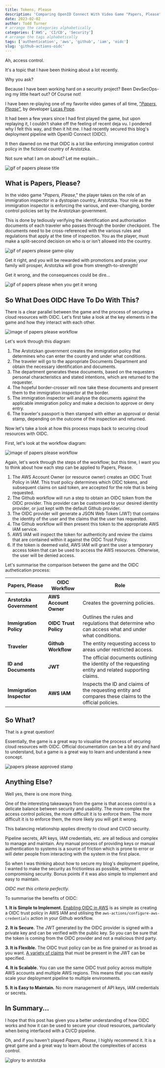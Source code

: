 ```yaml
---
title: Tokens, Please
description: 'Comparing OpenID Connect With Video Game "Papers, Please"'
date: 2023-02-02
author: Todd Turner
# arrange the categories alphabetically
categories: ['AWS', 'CI/CD', 'Security']
# arrange the tags alphabetically
tags: ['authentication', 'aws', 'github', 'iam', 'oidc']
slug: 'github-actions-oidc'
---
```


Ah, access control.

It's a topic that I have been thinking about a lot recently.

Why you ask?

Because I have been working hard on a security project? Been DevSecOps-ing my little heart out? Of Course not!

I have been re-playing one of my favorite video games of all time, ["*Papers, Please*"][link-1], by developer [Lucas Pope][link-4].

It had been a few years since I had first played the game, but upon replaying it, I couldn't shake off the feeling of recent deja vu.
I pondered why I felt this way, and then it hit me.
I had recently secured this blog's deployment pipeline with OpenID Connect (OIDC).

It then dawned on me that OIDC is a lot like enforcing immigration control policy in the fictional country of Arstotzka.

Not sure what I am on about? Let me explain...

![gif of papers please title][gif-1]

## What is Papers, Please?

In the video game "*Papers, Please*," the player takes on the role of an immigration inspector in a dystopian country, Arstotzka.
Your role as the immigration inspector is enforcing the various, and ever-changing, border control policies set by the Arstotzkan government.

This is done by tediously verifying the identification and authorisation documents of each traveler who passes through the border checkpoint.
The documents need to be cross-referenced with the various rules and regulations that apply at the time of inspection.
You as the player, must make a split-second decision on who is or isn't allowed into the country.

![gif of papers please game-play][gif-2]


Get it right, and you will be rewarded with promotions and praise; your family will prosper, Arstotzka will grow from strength-to-strength!

Get it wrong, and the consequences could be dire...


![gif of papers please when you get it wrong][gif-3]

## So What Does OIDC Have To Do With This?

There is a clear parallel between the game and the process of securing a cloud resources with OIDC.
Let's first take a look at the key elements in the game and how they interact with each other.

![image of papers please workflow][image-1]

Let's work through this diagram:

1. The Arstotzkan government creates the immigration policy that determines who can enter the country and under what conditions.
2. The traveler will go to the appropriate Documents Department and obtain the necessary identification and documents. 
3. The department generates these documents, based on the requesters personal characteristics and stated intentions, which are returned to the requester.
4. The hopeful border-crosser will now take these documents and present them to the immigration inspector at the border.
5. The immigration inspector will analyse the documents against the applicable immigration policy and make a decision to approve or deny entry.
6. The traveler's passport is then stamped with either an approval or denial stamp, depending on the outcome of the inspection and returned.

Now let's take a look at how this process maps back to securing cloud resources with OIDC.

First, let's look at the workflow diagram:

![image of papers please workflow][image-2]

Again, let's work through the steps of the workflow; but this time, I want you to think about how each step can be applied to Papers, Please.

1. The AWS Account Owner (or resource owner) creates an OIDC Trust Policy in IAM.
This trust policy determines which OIDC tokens, and subsequent claims on said token, are accepted for the role that is being requested.
2. The Github workflow will run a step to obtain an OIDC token from the 
OIDC provider. This provider can be customised to your desired identity provider, or just kept with the default Github provider.
3. The OIDC provider will generate a JSON Web Token (JWT) that contains the identity of the user and the claims that the user has requested.
4. The Github workflow will then present this token to the appropriate AWS IAM service. 
5. AWS IAM will inspect the token for authenticity and review the claims that are contained within it against the OIDC Trust Policy.
6. If the token is deemed valid, AWS IAM will grant the user a temporary access token that can be used to access the AWS resources. Otherwise, the user will be denied access.

Let's summarise the comparison between the game and the OIDC authetication process:


| **Papers, Please** | **OIDC Workflow** | **Role** |
| --- | --- | --- |
| **Arstotzka Government** | **AWS Account Owner** |  Creates the governing policies. |
| **Immigration Policy** | **OIDC Trust Policy** |  Outlines the rules and regulations that determine who can access what and under what conditions. |
| **Traveler** | **Github Workflow** | The entity requesting access to areas under restricted access. |
| **ID and Documents** | **JWT** | The official documents outlining the identity of the requesting entity and related supporting claims. |
| **Immigration Inspector** | **AWS IAM** | Inspects the ID and claims of the requesting entity and compares these claims to the official policies. |


## So What?

That is a great question!

Essentially, the game is a great way to visualise the process of securing cloud resources with OIDC.
Official documentation can be a bit dry and hard to understand, but a game is a great way to learn and understand a new concept.

![papers please approved stamp][gif-4]

## Anything Else?

Well yes, there is one more thing.

One of the interesting takeaways from the game is that access control is a delicate balance between security and usability.
The more complex the access control policies, the more difficult it is to enforce them.
The more difficult it is to enforce them, the more likely you will get it wrong.

This balancing relationship applies directly to cloud and CI/CD security.

Pipeline secrets, API keys, IAM credentials, etc. are all tedious and complex to manage and maintain.
Any manual process of providing keys or manual authentication to systems is a source of friction which is prone to error or will deter people from interacting with the system in the first place.

So when I was thinking about how to secure my blog's deployment pipeline, I wanted to make the security as frictionless as possible, without compromising security.
Bonus points if it was also simple to implement and easy to maintain.

*OIDC met this criteria perfectly.*

To summarise the benefits of OIDC:

**1. It is Simple to Implement.**
[Enabling OIDC in AWS][link-2] is as simple as creating a OIDC trust policy in AWS IAM and utilising the `aws-actions/configure-aws-credentials` action in your Github workflow.

**2. It is Secure.**
The JWT generated by the OIDC provider is signed with a private key and can be verified with the public key. So you can be sure that the token is coming from the OIDC provider and not a malicious third party.

**3. It is Flexible.**
The OIDC trust policy can be as fine grained or as broad as you want.
[A variety of claims][link-3] that must be present in the JWT can be specified.

**4. It is Scalable.**
You can use the same OIDC trust policy across multiple AWS accounts and multiple AWS regions. This means that you can easily scale your deployment pipeline to multiple environments.

**5. It is Easy to Maintain.**
No more management of API keys, IAM credentials or secrets. 

## In Summary...

I hope that this post has given you a better understanding of how OIDC works and how it can be used to secure your cloud resources, particularly when being interfaced with a CI/CD pipeline.

Oh, and if you haven't played *Papers, Please*, I highly recommend it. It is a great game and a great way to learn about the complexities of access control.

![glory to arstotzka][gif-5]

[link-1]: https://papersplea.se/
[link-2]: https://docs.github.com/en/actions/deployment/security-hardening-your-deployments/configuring-openid-connect-in-amazon-web-services#adding-the-identity-provider-to-aws
[link-3]: https://docs.github.com/en/actions/deployment/security-hardening-your-deployments/about-security-hardening-with-openid-connect#configuring-the-oidc-trust-with-the-cloud
[link-4]: https://dukope.com/

[image-1]: https://images.toddtee.sh/2023/github-actions-oidc/papers-please-workflow.jpg
[image-2]: https://images.toddtee.sh/2023/github-actions-oidc/aws-oidc-workflow.jpg

[gif-1]: https://images.toddtee.sh/2023/github-actions-oidc/papers-please.gif 
[gif-2]: https://images.toddtee.sh/2023/github-actions-oidc/papers-please-gameplay.gif 
[gif-3]: https://images.toddtee.sh/2023/github-actions-oidc/papers-please-got-it-wrong.gif 
[gif-4]: https://images.toddtee.sh/2023/github-actions-oidc/papers-please-approved.gif 
[gif-5]: https://images.toddtee.sh/2023/github-actions-oidc/glory-to-arstotzka.gif 
